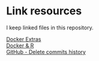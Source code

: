 # Link resources
I keep linked files in this repository.  

[Docker Extras](https://gist.github.com/nilforooshan/dddffb4eb13ae7a500246d6f482d615f "Docker Extras")  
[Docker & R](https://gist.github.com/nilforooshan/c6810f2a8b704599d13f9f188a1a6c3b "Docker & R")  
[GitHub - Delete commits history](https://gist.github.com/nilforooshan/fcc76b3667d78065a4d8cc9c997f70cc "GitHub - Delete commits history")  

